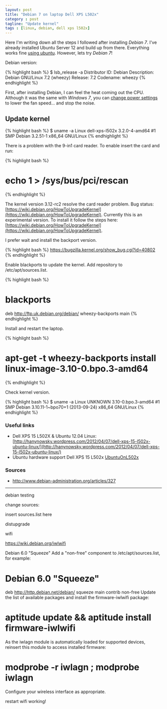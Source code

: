 ```yaml
---
layout: post
title: "Debian 7 on laptop Dell XPS L502x"
category : post
tagline: "Update kernel"
tags : [linux, debian, dell xps l502x]
---
```


Here I'm writing down all the steps I followed after installing *Debian 7*. I've already installed Ubuntu Server 12 and build up from there. Everything works fine [using ubuntu][UbuntuOnL502x]. However, lets try *Debian 7*!

Debian version: 

{% highlight bash %}
$ lsb_release -a
Distributor ID:	Debian
Description:	Debian GNU/Linux 7.2 (wheezy)
Release:	7.2
Codename:	wheezy
{% endhighlight %}

First, after installing Debian, I can feel the heat coming out the CPU. Although it was the same with *Windows 7*, you can [change power settings](http://en.community.dell.com/support-forums/laptop/f/3518/t/19442104.aspx) to lower the fan speed... and stop the noise.

## Update kernel

{% highlight bash %}
$ uname -a
Linux dell-xps-l502x 3.2.0-4-amd64 #1 SMP Debian 3.2.51-1 x86_64 GNU/Linux
{% endhighlight %}

There is a problem with the 9-in1 card reader. To enable insert the card and run:

{% highlight bash %}
# echo 1 > /sys/bus/pci/rescan
{% endhighlight %}

The kernel version 3.12-rc2 resolve the card reader problem. Bug status: [https://wiki.debian.org/HowToUpgradeKernel](https://wiki.debian.org/HowToUpgradeKernel). Currently this is an experimental version. To install it follow the steps here: [https://wiki.debian.org/HowToUpgradeKernel](https://wiki.debian.org/HowToUpgradeKernel).

I prefer wait and install the backport version.

{% highlight bash %}
https://bugzilla.kernel.org/show_bug.cgi?id=40802
{% endhighlight %}

Enable blackports to update the kernel. Add repository to /etc/apt/sources.list.

{% highlight bash %}
# blackports
deb http://ftp.uk.debian.org/debian/ wheezy-backports main 
{% endhighlight %}

Install and restart the laptop.

{% highlight bash %}
# apt-get -t wheezy-backports install linux-image-3.10-0.bpo.3-amd64
{% endhighlight %}

Check kernel version.

{% highlight bash %}
$ uname -a
Linux UNKNOWN 3.10-0.bpo.3-amd64 #1 SMP Debian 3.10.11-1~bpo70+1 (2013-09-24) x86_64 GNU/Linux
{% endhighlight %}


### Useful links
- Dell XPS 15 L502X & Ubuntu 12.04 Linux: [http://hanynowsky.wordpress.com/2012/04/07/dell-xps-15-l502x-ubuntu-linux/](http://hanynowsky.wordpress.com/2012/04/07/dell-xps-15-l502x-ubuntu-linux/)
- Ubuntu hardware support Dell XPS 15 L502x [UbuntuOnL502x](UbuntuOnL502x)

### Sources
+ http://www.debian-administration.org/articles/327

[UbuntuOnL502x]: https://wiki.ubuntu.com/HardwareSupport/Machines/Laptops/Dell/XPS/15



----

debian testing

change sources:

insert sources.list here

distupgrade

wifi

https://wiki.debian.org/iwlwifi

Debian 6.0 "Squeeze"
Add a "non-free" component to /etc/apt/sources.list, for example:
# Debian 6.0 "Squeeze"
deb http://http.debian.net/debian/ squeeze main contrib non-free
Update the list of available packages and install the firmware-iwlwifi package:
# aptitude update && aptitude install firmware-iwlwifi
As the iwlagn module is automatically loaded for supported devices, reinsert this module to access installed firmware:
# modprobe -r iwlagn ; modprobe iwlagn
Configure your wireless interface as appropriate.

restart 
wifi working!

